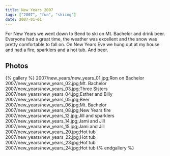 ```yaml
---
title: New Years 2007
tags: ["2007", "fun", "skiing"]
date: 2007-01-01
---
```

For New Years we went down to Bend to ski on Mt. Bachelor and drink beer.  Everyone had a great time, the weather was excellent and the snow was pretty comfortable to fall on.  On New Years Eve we hung out at my house and had a fire, sparklers and a hot tub.  And beer.

## Photos 

{% gallery %} 
2007/new_years/new_years_01.jpg;Ron on Bachelor
2007/new_years/new_years_02.jpg;Mt. Bachelor
2007/new_years/new_years_03.jpg;Three Sisters
2007/new_years/new_years_04.jpg;Esther and Billy
2007/new_years/new_years_05.jpg;Beer
2007/new_years/new_years_06.jpg;Mt. Bachelor
2007/new_years/new_years_08.jpg;New Years fire
2007/new_years/new_years_12.jpg;Jill and sparklers
2007/new_years/new_years_14.jpg;Jami and Jill
2007/new_years/new_years_15.jpg;Jami and Jill
2007/new_years/new_years_20.jpg;Hot tub
2007/new_years/new_years_22.jpg;Hot tub
2007/new_years/new_years_23.jpg;Hot tub
2007/new_years/new_years_24.jpg;Hot tub
{% endgallery %}
